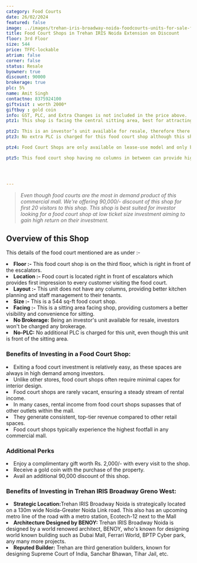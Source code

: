 ```yaml
---
category: Food Courts
date: 26/02/2024
featured: false
image: ../images/trehan-iris-broadway-noida-foodcourts-units-for-sale-ffs02.webp
title: Food Court Shops in Trehan IRIS Noida Extension on Discount
floor: 3rd Floor
size: 544
price: TFFC-lockable
atrium: false
corner: false
status: Resale
byowner: true
discount: 90000
brokerage: true
plc: 5%
name: Amit Singh
contactno: 8375924100
giftvisit : worth 2000*
giftbuy : gold coin
info: GST, PLC, and Extra Changes is not included in the price above.
ptz1: This shop is facing the central sitting area, best for attracting major crowd from the food court in Trehan IRIS Greno West.

ptz2: This is an investor’s unit available for resale, therefore there won’t be any brokerage charges. Also it is available at a discounted price.
ptz3: No extra PLC is charged for this food court shop although this shop is right in front of the central siting area of the food court.

ptz4: Food Court Shops are only available on lease-use model and only builder has the leasing rights for these shops.

ptz5: This food court shop having no columns in between can provide higher rental yield as its preferred for better kitchen planning and staff management.




---
```


> _Even though food courts are the most in demand product of this commercial mall. We're offering 90,000/- discount of this shop for first 20 visitors to this shop. This shop is best suited for investor looking for a food court shop at low ticket size investment aiming to gain high return on their investment._

## **Overview of this Shop**

This details of the food court mentioned are as under :-

<li> <b>Floor :-</b> This food court shop is on the third floor, which is right in front of the escalators.
<li> <b>Location :-</b> Food court is located right in front of escalators which provides first impression to every customer visiting the food court.
<li> <b>Layout :-</b> This unit does not have any columns, providing better kitchen planning and staff management to their tenants.
<li> <b>Size :-</b> This is a 544 sq-ft food court shop.
<li> <b>Facing :-</b> This is a sitting area facing shop, providing customers a better visibility and convenience for sitting.
<li> <b>No Brokerage:</b> Being an investor's unit available for resale, investors won't be charged any brokerage.
<li> <b>No-PLC:</b> No additional PLC is charged for this unit, even though this unit is front of the sitting area.

### **Benefits of Investing in a Food Court Shop:**
<li> Exiting a food court investment is relatively easy, as these spaces are always in high demand among investors.
<li> Unlike other stores, food court shops often require minimal capex for interior design.
<li> Food court shops are rarely vacant, ensuring a steady stream of rental income.
<li> In many cases, rental income from food court shops supasses that of other outlets within the mall.
<li> They generate consistent, top-tier revenue compared to other retail spaces.
<li> Food court shops typically experience the highest footfall in any commercial mall.


### **Additional Perks**
<li> Enjoy a complimentary gift worth Rs. 2,000/- with every visit to the shop.
<li> Receive a gold coin with the purchase of the property.
<li> Avail an additional 90,000 discount of this shop.

### **Benefits of Investing in Trehan IRIS Broadway Greno West:**
<li> <b>Strategic Location:</b>Trehan IRIS Broadway Noida is strategically located on a 130m wide Noida-Greater Noida Link road. This also has an upcoming metro line of the road with a metro station, Ecotech-12 next to the Mall
<li> <b>Architecture Designed by BENOY:</b> Trehan IRIS Broadway Noida is designed by a world renowed architect, BENOY, who's known for designing world known building such as Dubai Mall, Ferrari World, BPTP Cyber park, any many more projects. 
<li> <b>Reputed Builder:</b> Trehan are third generation builders, known for designing Supreme Court of India, Sanchar Bhawan, Tihar Jail, etc.